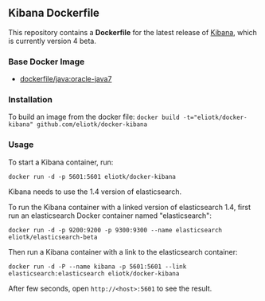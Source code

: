 ## Kibana Dockerfile

This repository contains a **Dockerfile** for the latest release of [Kibana](http://www.elasticsearch.org/overview/kibana/), which is currently version 4 beta. 

### Base Docker Image

* [dockerfile/java:oracle-java7](http://dockerfile.github.io/#/java)

### Installation

To build an image from the docker file: `docker build -t="eliotk/docker-kibana" github.com/eliotk/docker-kibana`

### Usage

To start a Kibana container, run:

`docker run -d -p 5601:5601 eliotk/docker-kibana`

Kibana needs to use the 1.4 version of elasticsearch.

To run the Kibana container with a linked version of elasticsearch 1.4, first run an elasticsearch Docker container named "elasticsearch":

`docker run -d -p 9200:9200 -p 9300:9300 --name elasticsearch eliotk/elasticsearch-beta`

Then run a Kibana container with a link to the elasticsearch container:

`docker run -d -P --name kibana -p 5601:5601 --link elasticsearch:elasticsearch eliotk/docker-kibana`

After few seconds, open `http://<host>:5601` to see the result.
